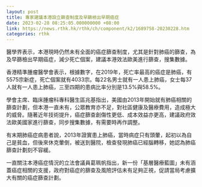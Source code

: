```yaml
---
layout: post
title: 專家建議本港設立篩查制度及早篩檢出早期癌症
date: 2023-02-28 08:25:05.000000000 +08:00
link: https://news.rthk.hk/rthk/ch/component/k2/1689758-20230228.htm
categories: rthk
---
```


醫學界表示，本港現時仍然未有全面的癌症篩查制度，尤其是針對肺癌的篩查，為及早篩檢出早期癌症，減少死亡個案，建議本港效法歐美進行篩查，搜集數據。

香港精準腫瘤醫學會表示，根據數字，在2019年，死亡率最高的癌症是肺癌，有5575宗新症，死亡個案就有4033宗。每22名男士就有一人患上肺癌，女士每37人就有一人患上肺癌，三至四期的患病比率分別是13.5%與58.5%。

學會主席、臨床腫瘤科專科醫生區兆基指出，美國由2013年開始就有肺癌相關的篩查計劃，但本港一直未有，公眾教育亦不足，對社區健康及醫療費用，造成極大的威脅。隨著近年技術提升，癌症篩查創傷性更低、成本效益亦更高，建議政府效法歐美國家進行篩查，同步搜集數據，有需要時再作調整。

有末期肺癌症病患者說，2013年證實患上肺癌，當時病症只有頭暈，起初以為自己是貧血，但後來休克暈倒，被送到醫院，檢查發現肺癌已經腦轉移，她認為肺癌篩查計劃刻不容緩。

一直關注本港癌症情況的立法會議員葛珮帆指出，新一份「基層醫療藍圖」未有涵蓋癌症相關的支援，政府對癌症的篩查及風險評估未有足夠正視，促請當局考慮擴大有關的癌症篩查計劃。
